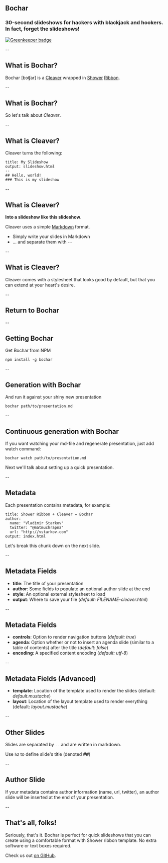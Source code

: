 ## Bochar
### 30-second slideshows for hackers with blackjack and hookers. In fact, forget the slideshows!

[![Greenkeeper badge](https://badges.greenkeeper.io/iamstarkov/bochar.svg)](https://greenkeeper.io/)

--

## What is Bochar?

Bochar <span class="font-family: monospace;">[bɔʧar]</span> is a [Cleaver](http://jdan.github.io/cleaver/) wrapped in [Shower](https://github.com/shower/shower) [Ribbon](http://shwr.me/shower/themes/ribbon/).

--

## What is Bochar?

So let's talk about *Cleaver*.

--

## What is Cleaver?

Cleaver turns the following:

    title: My Slideshow
    output: slideshow.html
    --
    ## Hello, world!
    ### This is my slideshow

--

## What is Cleaver?

**Into a slideshow like this slideshow**.

Cleaver uses a simple [Markdown](http://daringfireball.net/projects/markdown/)
format.

* Simply write your slides in Markdown
* … and separate them with `--`

--

## What is Cleaver?

Cleaver comes with a stylesheet that looks good by default, but that you
can extend at your heart's desire.

--

## Return to Bochar

--

## Getting Bochar

Get Bochar from NPM

`npm install -g bochar`

--

## Generation with Bochar

And run it against your shiny new presentation

`bochar path/to/presentation.md`

--

## Continuous generation with Bochar

If you want watching your md-file and regenerate presentation, just add watch command:

`bochar watch path/to/presentation.md`

Next we'll talk about setting up a quick presentation.

--

## Metadata

Each presentation contains metadata, for example:

    title: Shower Ribbon + Cleaver = Bochar
    author:
      name: "Vladimir Starkov"
      twitter: "@matmuchrapna"
      url: "http://vstarkov.com"
    output: index.html

Let's break this chunk down on the next slide.

--

## Metadata Fields

* **title**: The title of your presentation
* **author**: Some fields to populate an optional author slide at the end
* **style**: An optional external stylesheet to load
* **output**: Where to save your file (*default: FILENAME-cleaver.html*)

--

## Metadata Fields
* **controls**: Option to render navigation buttons (*default: true*)
* **agenda**: Option whether or not to insert an agenda slide (similar to a table of contents) after the title (*default: false*)
* **encoding**: A specified content encoding (*default: utf-8*)

--

## Metadata Fields (Advanced)
* **template**: Location of the template used to render the slides (default:
 *default.mustache*)
* **layout**: Location of the layout template used to render everything (default:
 *layout.mustache*)

--

## Other Slides

Slides are separated by `--` and are written in markdown.

Use `h2` to define slide's title (denoted **##**)

--

## Author Slide

If your metadata contains author information (name, url, twitter), an author
slide will be inserted at the end of your presentation.

--

## That's all, folks!

Seriously, that's it. Bochar is perfect for quick slideshows that you can
create using a comfortable format with Shower ribbon template.
No extra software or text boxes required.

Check us out [on GitHub](http://github.com/matmuchrapna/bochar).

![](https://secure.gaug.es/track.gif?h[site_id]=524f5b6cf5a1f577a2000180&h[resource]=https%3A%2F%2Fgithub.com%2Fmatmuchrapna%2Fbochar%2FREADME.md)

<script type="text/javascript">
  var _gauges = _gauges || [];
  (function() {
    var t   = document.createElement('script');
    t.type  = 'text/javascript';
    t.async = true;
    t.id    = 'gauges-tracker';
    t.setAttribute('data-site-id', '524f5b6cf5a1f577a2000180');
    t.src = '//secure.gaug.es/track.js';
    var s = document.getElementsByTagName('script')[0];
    s.parentNode.insertBefore(t, s);
  })();
</script>
